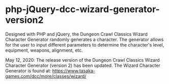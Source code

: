 # php-jQuery-dcc-wizard-generator-version2
Designed with PHP and jQuery, the Dungeon Crawl Classics Wizard Character Generator randomly generates a character. The generator allows for the user to input different parameters to determine the character's level, equipment, weapons, alignment, etc.

May 12, 2020: The release version of the Dungeon Crawl Classics Wizard Character Generator (version 2) has been updated.  The Wizard Character Generator is found at: https://www.tasaka-games.com/dcc/more/classes/wizard/

